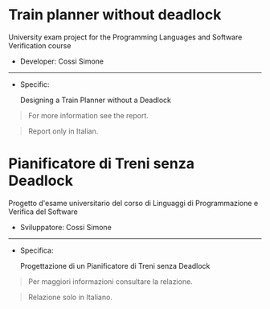 # Train planner without deadlock
University exam project for the Programming Languages and Software Verification course

- Developer:  Cossi Simone

------------

- Specific:
  
  Designing a Train Planner without a Deadlock
  
> For more information see the report.

> Report only in Italian.


# Pianificatore di Treni senza Deadlock
Progetto d'esame universitario del corso di Linguaggi di Programmazione e Verifica del Software

- Sviluppatore:  Cossi Simone

------------

- Specifica:

  Progettazione di un Pianificatore di Treni senza Deadlock
  
> Per maggiori informazioni consultare la relazione.

> Relazione solo in Italiano.

